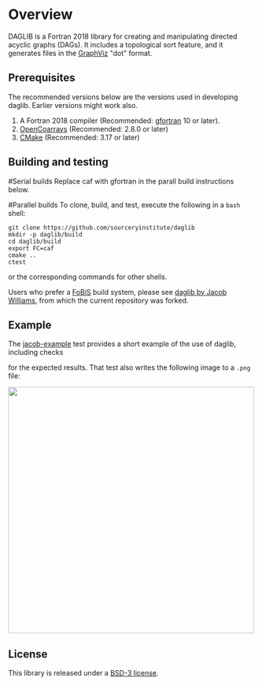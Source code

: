 Overview
========

DAGLIB is a Fortran 2018 library for creating and manipulating directed acyclic graphs (DAGs).
It includes a topological sort feature, and it generates files in the [GraphViz] "dot" format.

Prerequisites
-------------
The recommended versions below are the versions used in developing daglib.  Earlier versions
might work also.

1. A Fortran 2018 compiler (Recommended: [gfortran] 10 or later).
2. [OpenCoarrays]  (Recommended: 2.8.0 or later)
3. [CMake]  (Recommended: 3.17 or later)

Building and testing
--------------------
#Serial builds
Replace caf with gfortran in the parall build instructions below.

#Parallel builds
To clone, build, and test, execute the following in a `bash` shell:
```
git clone https://github.com/sourceryinstitute/daglib
mkdir -p daglib/build
cd daglib/build
export FC=caf
cmake ..
ctest
```
or the corresponding commands for other shells.

Users who prefer a [FoBiS] build system, please see [daglib by Jacob Williams], from which
the current repository was forked.

Example
-------

The [jacob-example] test provides a short example of the use of daglib, including checks

for the expected results.  That test also writes the following image to a `.png` file:

<img src="https://raw.githubusercontent.com/sourceryinstitute/daglib/master/media/dag_example.png" width="500">

License
-------

This library is released under a [BSD-3 license].

[daglib by Jacob Williams]: https://github.com/jacobwilliams/daglib
[FoBiS]: https://github.com/szaghi/FoBiS
[GraphViz]: https://www.graphviz.org
[jacob-example]: https://github.com/sourceryinstitute/daglib/blob/master/tests/integration/jacob-example/test-jacob-example.f90
[OpenCoarrays]: https://github.com/sourceryinstitute/opencoarrays
[CMake]: https://www.cmake.org
[gfortran]: https://gcc.gnu.org
[BSD-3 license]: https://github.com/sourceryinstitute/daglib/blob/master/LICENSE
